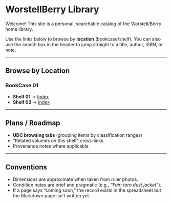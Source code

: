 # WorstellBerry Library

Welcome! This site is a personal, searchable catalog of the Worstell/Berry home library.

Use the links below to browse by **location** (bookcase/shelf). You can also use the
search box in the header to jump straight to a title, author, ISBN, or note.

---

## Browse by Location

### BookCase 01
- **Shelf 01** → [Index](books/BookCase01/Shelf01/index.md)
- **Shelf 02** → [Index](books/BookCase01/Shelf02/index.md)

---

## Plans / Roadmap

- **UDC browsing tabs** (grouping items by classification ranges)
- “Related volumes on this shelf” cross-links
- Provenance notes where applicable

---

## Conventions

- Dimensions are approximate when taken from ruler photos.  
- Condition notes are brief and pragmatic (e.g., *“Fair; torn dust jacket”*).  
- If a page says “coming soon,” the record exists in the spreadsheet but the
  Markdown page isn’t written yet.

